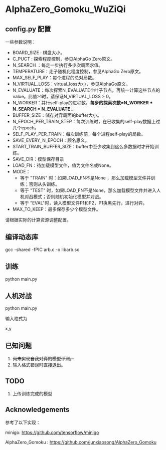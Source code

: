 # AlphaZero_Gomoku_WuZiQi

##  config.py 配置

一些参数说明：

- BOARD_SIZE : 棋盘大小。
- C_PUCT : 探索程度控制，参见AlphaGo Zero原文。
- N_SEARCH ：每走一步执行多少次局面求值。
- TEMPERATURE：走子随机化程度控制，参见AlphaGo Zero原文。
- MAX_SELF_PLAY：每个进程的总对局数。
- N_VIRTUAL_LOSS：virtual_loss大小，参见AlphaGo原文。
- N_EVALUATE：每次探索N_EVALUATE个叶子节点，再统一计算这些节点的value。此值>1时，请保证N_VIRTUAL_LOSS > 0。
- N_WORKER：并行self-play的进程数。**每步的探索次数=N_WORKER * N_SEARCH * N_EVALUATE** 。
- BUFFER_SIZE：储存对弈局面的buffer大小。
- N_EPOCH_PER_TRAIN_STEP：每次训练时，在已收集的self-play数据上过几个epoch。
- SELF_PLAY_PER_TRAIN：每次训练前，每个进程self-play的局数。
- SAVE_EVERY_N_EPOCH：顾名思义。
- START_TRAIN_BUFFER_SIZE：buffer中至少收集到这么多数据时才开始训练。
- SAVE_DIR：模型保存目录
- LOAD_FN：待加载模型文件，值为文件名或None。
- MODE：
  - 等于 "TRAIN" 时：如果LOAD_FN不是None ，那么加载模型文件并训练；否则从头训练。
  - 等于 "TEST" 时，如果LOAD_FN不是None，那么加载模型文件并进入人机对战模式；否则随机初始化模型并对战。
  - 等于 ”EVAL"时，读入模型文件P1和P2，P1执黑先行，进行对弈。
- MAX_TO_KEEP：最多保存多少个模型文件。

请根据实际的计算资源调整配置。

## 编译动态库

gcc -shared -fPIC  arb.c -o libarb.so

## 训练

python main.py

## 人机对战

python main.py  

输入格式为 

x,y

## 已知问题

1. ~~尚未实现自我对弈的模型评测。~~
2. 输入格式错误时直接退出。

## TODO
1. 上传训练完成的模型

## Acknowledgements

参考了以下实现：

minigo: https://github.com/tensorflow/minigo

AlphaZero_Gomoku : https://github.com/junxiaosong/AlphaZero_Gomoku
